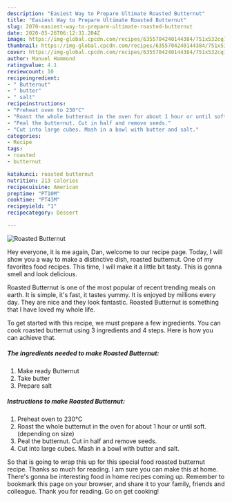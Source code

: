 ```yaml
---
description: "Easiest Way to Prepare Ultimate Roasted Butternut"
title: "Easiest Way to Prepare Ultimate Roasted Butternut"
slug: 2070-easiest-way-to-prepare-ultimate-roasted-butternut
date: 2020-05-26T06:12:31.204Z
image: https://img-global.cpcdn.com/recipes/6355704240144384/751x532cq70/roasted-butternut-recipe-main-photo.jpg
thumbnail: https://img-global.cpcdn.com/recipes/6355704240144384/751x532cq70/roasted-butternut-recipe-main-photo.jpg
cover: https://img-global.cpcdn.com/recipes/6355704240144384/751x532cq70/roasted-butternut-recipe-main-photo.jpg
author: Manuel Hammond
ratingvalue: 4.1
reviewcount: 10
recipeingredient:
- " Butternut"
- " butter"
- " salt"
recipeinstructions:
- "Preheat oven to 230°C"
- "Roast the whole butternut in the oven for about 1 hour or until soft.  (depending on size)"
- "Peal the butternut. Cut in half and remove seeds."
- "Cut into large cubes. Mash in a bowl with butter and salt."
categories:
- Recipe
tags:
- roasted
- butternut

katakunci: roasted butternut 
nutrition: 213 calories
recipecuisine: American
preptime: "PT10M"
cooktime: "PT43M"
recipeyield: "1"
recipecategory: Dessert

---
```



![Roasted Butternut](https://img-global.cpcdn.com/recipes/6355704240144384/751x532cq70/roasted-butternut-recipe-main-photo.jpg)

Hey everyone, it is me again, Dan, welcome to our recipe page. Today, I will show you a way to make a distinctive dish, roasted butternut. One of my favorites food recipes. This time, I will make it a little bit tasty. This is gonna smell and look delicious.



Roasted Butternut is one of the most popular of recent trending meals on earth. It is simple, it's fast, it tastes yummy. It is enjoyed by millions every day. They are nice and they look fantastic. Roasted Butternut is something that I have loved my whole life.


To get started with this recipe, we must prepare a few ingredients. You can cook roasted butternut using 3 ingredients and 4 steps. Here is how you can achieve that.

<!--inarticleads1-->

##### The ingredients needed to make Roasted Butternut:

1. Make ready  Butternut
1. Take  butter
1. Prepare  salt




<!--inarticleads2-->

##### Instructions to make Roasted Butternut:

1. Preheat oven to 230°C
1. Roast the whole butternut in the oven for about 1 hour or until soft.  (depending on size)
1. Peal the butternut. Cut in half and remove seeds.
1. Cut into large cubes. Mash in a bowl with butter and salt.




So that is going to wrap this up for this special food roasted butternut recipe. Thanks so much for reading. I am sure you can make this at home. There's gonna be interesting food in home recipes coming up. Remember to bookmark this page on your browser, and share it to your family, friends and colleague. Thank you for reading. Go on get cooking!
